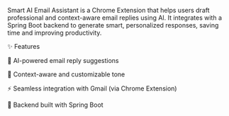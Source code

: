 Smart AI Email Assistant is a Chrome Extension that helps users draft professional and context-aware email replies using AI.
It integrates with a Spring Boot backend to generate smart, personalized responses, saving time and improving productivity.

✨ Features

🧠 AI-powered email reply suggestions

🎯 Context-aware and customizable tone

⚡ Seamless integration with Gmail (via Chrome Extension)

🔗 Backend built with Spring Boot

